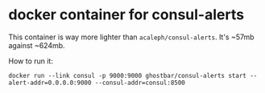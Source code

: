 # docker container for consul-alerts

This container is way more lighter than `acaleph/consul-alerts`. It's ~57mb against ~624mb.

How to run it:

    docker run --link consul -p 9000:9000 ghostbar/consul-alerts start --alert-addr=0.0.0.0:9000 --consul-addr=consul:8500
